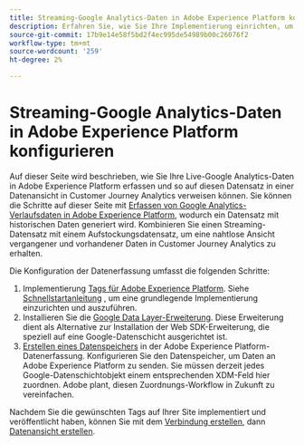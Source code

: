 ```yaml
---
title: Streaming-Google Analytics-Daten in Adobe Experience Platform konfigurieren
description: Erfahren Sie, wie Sie Ihre Implementierung einrichten, um eine Google-Datenschicht in Adobe Experience Platform zu senden.
source-git-commit: 17b9e14e58f5bd2f4ec995de54989b00c26076f2
workflow-type: tm+mt
source-wordcount: '259'
ht-degree: 2%

---
```


# Streaming-Google Analytics-Daten in Adobe Experience Platform konfigurieren

Auf dieser Seite wird beschrieben, wie Sie Ihre Live-Google Analytics-Daten in Adobe Experience Platform erfassen und so auf diesen Datensatz in einer Datenansicht in Customer Journey Analytics verweisen können. Sie können die Schritte auf dieser Seite mit [Erfassen von Google Analytics-Verlaufsdaten in Adobe Experience Platform](backfill.md), wodurch ein Datensatz mit historischen Daten generiert wird. Kombinieren Sie einen Streaming-Datensatz mit einem Aufstockungsdatensatz, um eine nahtlose Ansicht vergangener und vorhandener Daten in Customer Journey Analytics zu erhalten.

Die Konfiguration der Datenerfassung umfasst die folgenden Schritte:

1. Implementierung [Tags für Adobe Experience Platform](https://experienceleague.adobe.com/docs/experience-platform/tags/home.html?lang=de). Siehe [Schnellstartanleitung](https://experienceleague.adobe.com/docs/experience-platform/tags/get-started/quick-start.html) , um eine grundlegende Implementierung einzurichten und auszuführen.
1. Installieren Sie die [Google Data Layer-Erweiterung](https://experienceleague.adobe.com/docs/experience-platform/tags/extensions/adobe/google-data-layer/overview.html). Diese Erweiterung dient als Alternative zur Installation der Web SDK-Erweiterung, die speziell auf eine Google-Datenschicht ausgerichtet ist.
1. [Erstellen eines Datenspeichers](https://experienceleague.adobe.com/docs/experience-platform/edge/datastreams/overview.html) in der Adobe Experience Platform-Datenerfassung. Konfigurieren Sie den Datenspeicher, um Daten an Adobe Experience Platform zu senden. Sie müssen derzeit jedes Google-Datenschichtobjekt einem entsprechenden XDM-Feld hier zuordnen. Adobe plant, diesen Zuordnungs-Workflow in Zukunft zu vereinfachen.

Nachdem Sie die gewünschten Tags auf Ihrer Site implementiert und veröffentlicht haben, können Sie mit dem [Verbindung erstellen](/help/connections/create-connection.md), dann [Datenansicht erstellen](/help/data-views/create-dataview.md).
